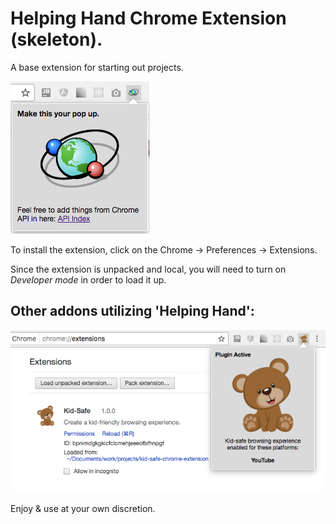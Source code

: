 # Helping Hand Chrome Extension (skeleton).

A base extension for starting out projects.

![alt text](docs/resources/demo_scrshot.png "Sample screen shot")

To install the extension, click on the Chrome -> Preferences -> Extensions.

Since the extension is unpacked and local, you will need to turn on *Developer mode* in order to load it up.

## Other addons utilizing 'Helping Hand':

![alt text](docs/resources/demo_scrshot-kid-safe.png "Screen shot of a new extension based on this repository.")

Enjoy & use at your own discretion.
